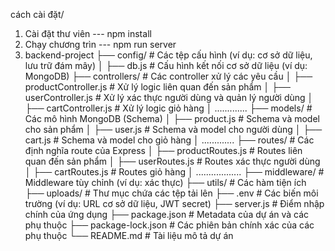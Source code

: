 cách cài đặt/
1. Cài đặt thư viên
--- npm install
2. Chạy chương trìn
--- npm run server
3. backend-project
├── config/                  # Các tệp cấu hình (ví dụ: cơ sở dữ liệu, lưu trữ đám mây)
│   ├── db.js                # Cấu hình kết nối cơ sở dữ liệu (ví dụ: MongoDB)
├── controllers/             # Các controller xử lý các yêu cầu
│   ├── productController.js # Xử lý logic liên quan đến sản phẩm
│   ├── userController.js    # Xử lý xác thực người dùng và quản lý người dùng
│   ├── cartController.js    # Xử lý logic giỏ hàng
│   .............
├── models/                  # Các mô hình MongoDB (Schema)
│   ├── product.js           # Schema và model cho sản phẩm
│   ├── user.js              # Schema và model cho người dùng
│   ├── cart.js              # Schema và model cho giỏ hàng
│   .............
├── routes/                  # Các định nghĩa route của Express
│   ├── productRoutes.js     # Routes liên quan đến sản phẩm
│   ├── userRoutes.js        # Routes xác thực người dùng
│   ├── cartRoutes.js        # Routes giỏ hàng
│   ..................
├── middleware/              # Middleware tùy chỉnh (ví dụ: xác thực)
├── utils/                   # Các hàm tiện ích
├── uploads/                 # Thư mục chứa các tệp tải lên
├── .env                     # Các biến môi trường (ví dụ: URL cơ sở dữ liệu, JWT secret)
├── server.js                # Điểm nhập chính của ứng dụng
├── package.json             # Metadata của dự án và các phụ thuộc
├── package-lock.json        # Các phiên bản chính xác của các phụ thuộc
└── README.md                # Tài liệu mô tả dự án
